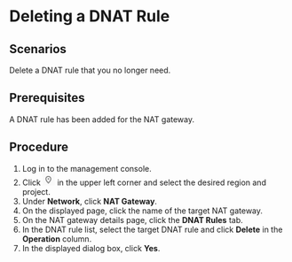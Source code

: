 # Deleting a DNAT Rule<a name="nat_dnat_0003"></a>

## Scenarios<a name="section44788855152716"></a>

Delete a DNAT rule that you no longer need.

## Prerequisites<a name="section45365749152921"></a>

A DNAT rule has been added for the NAT gateway.

## Procedure<a name="section30069985153038"></a>

1.  Log in to the management console.
2.  Click  ![](figures/icon-region.png)  in the upper left corner and select the desired region and project.
3.  Under  **Network**, click  **NAT Gateway**.
4.  On the displayed page, click the name of the target NAT gateway.
5.  On the NAT gateway details page, click the  **DNAT Rules**  tab.
6.  In the DNAT rule list, select the target DNAT rule and click  **Delete**  in the  **Operation**  column.
7.  In the displayed dialog box, click  **Yes**.

